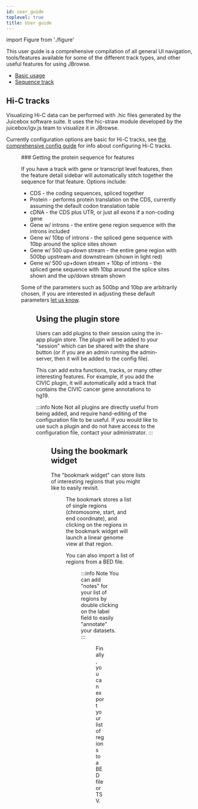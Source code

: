 ```yaml
---
id: user_guide
toplevel: true
title: User guide
---
```


import Figure from './figure'

This user guide is a comprehensive compilation of all general UI navigation,
tools/features available for some of the different track types, and other
useful features for using JBrowse.

- [Basic usage](../docs/user_manual/basic_usage.md)
- [Sequence track](../docs/user_manual/sequence_track.md)

## Hi-C tracks

Visualizing Hi-C data can be performed with .hic files generated by
the Juicebox software suite. It uses the hic-straw module developed by the
juicebox/igv.js team to visualize it in JBrowse.

Currently configuration options are basic for Hi-C tracks, see
[the comprehensive config guide](../config_guide#hictrack-config) for info about configuring Hi-C
tracks.

<Figure caption="Screenshot of a Hi-C track." src="/img/hic_track.png" />
### Getting the protein sequence for features

If you have a track with gene or transcript level features, then the feature
detail sidebar will automatically stitch together the sequence for that
feature. Options include:

- CDS - the coding sequences, spliced together
- Protein - performs protein translation on the CDS, currently assuming the
  default codon translation table
- cDNA - the CDS plus UTR, or just all exons if a non-coding gene
- Gene w/ introns - the entire gene region sequence with the introns included
- Gene w/ 10bp of introns - the spliced gene sequence with 10bp around the
  splice sites shown
- Gene w/ 500 up+down stream - the entire gene region with 500bp upstream and
  downstream (shown in light red)
- Gene w/ 500 up+down stream + 10bp of introns - the spliced gene sequence with
  10bp around the splice sites shown and the up/down stream shown

Some of the parameters such as 500bp and 10bp are arbitrarily chosen, if you are
interested in adjusting these default parameters [let us know](/contact/).

<Figure caption="The sequence for the upstream and downstream, exons, and intron sequences shown in the feature details." src="/img/feature_detail_sequence.png" />

## Using the plugin store

Users can add plugins to their session using the in-app plugin store. The
plugin will be added to your "session" which can be shared with the share
button (or if you are an admin running the admin-server, then it will be added
to the config file).

This can add extra functions, tracks, or many other interesting features. For
example, if you add the CIVIC plugin, it will automatically add a track that
contains the CIVIC cancer gene annotations to hg19.

:::info Note
Not all plugins are directly useful from being added, and require hand-editing of the configuration file to be useful.
If you would like to use such a plugin and do not have access to the configuration file, contact your administrator.
:::

<Figure caption="Screenshot showing the plugin store inside the app." src="/img/plugin_store.png" />

## Using the bookmark widget

The "bookmark widget" can store lists of interesting regions that you might like to easily revisit.

<Figure caption="Clicking and dragging on a region can be used to create a bookmark." src="/img/bookmark_widget.png"/>

The bookmark stores a list of single regions (chromosome, start, and end
coordinate), and clicking on the regions in the bookmark widget will launch a
linear genome view at that region.

You can also import a list of regions from a BED file.

<Figure caption="Importing a list of regions from a BED file." src="/img/bookmark_widget_import.png"/>

:::info Note
You can add "notes" for your list of regions by double clicking on the label field to easily "annotate" your datasets.
:::

<Figure caption="Screenshot editing description." src="/img/bookmark_widget_edit_label.png"/>

Finally, you can export your list of regions to a BED file or TSV.
